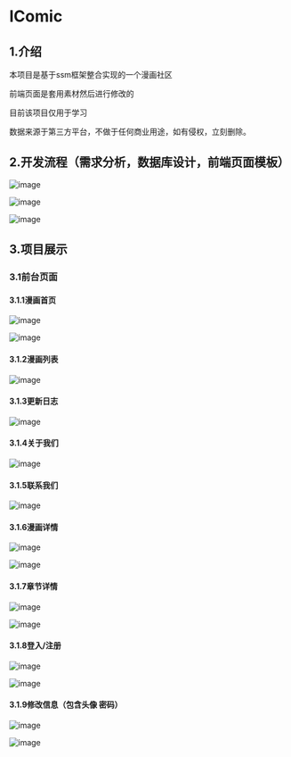 # IComic

## 1.介绍

本项目是基于ssm框架整合实现的一个漫画社区

前端页面是套用素材然后进行修改的 

目前该项目仅用于学习 

数据来源于第三方平台，不做于任何商业用途，如有侵权，立刻删除。

## 2.开发流程（需求分析，数据库设计，前端页面模板）

![image](https://github.com/JeromerZWD/img1/blob/master/img/11.png)

![image](https://github.com/JeromerZWD/img1/blob/master/img/22.png) 

![image](https://github.com/JeromerZWD/img1/blob/master/img/33.png) 

## 3.项目展示

### 3.1前台页面

#### 3.1.1漫画首页

![image](https://github.com/JeromerZWD/img1/blob/master/img/44.png) 

![image](https://github.com/JeromerZWD/img1/blob/master/img/55.png) 

#### 3.1.2漫画列表

![image](https://github.com/JeromerZWD/img1/blob/master/img/66.png) 

#### 3.1.3更新日志

![image](https://github.com/JeromerZWD/img1/blob/master/img/77.png) 

#### 3.1.4关于我们

![image](https://github.com/JeromerZWD/img1/blob/master/img/88.png) 

#### 3.1.5联系我们

![image](https://github.com/JeromerZWD/img1/blob/master/img/99.png) 

#### 3.1.6漫画详情

![image](https://github.com/JeromerZWD/img1/blob/master/img/01.png) 

![image](https://github.com/JeromerZWD/img1/blob/master/img/02.png) 

#### 3.1.7章节详情

![image](https://github.com/JeromerZWD/img1/blob/master/img/03.png) 

![image](https://github.com/JeromerZWD/img1/blob/master/img/04.png) 

#### 3.1.8登入/注册

![image](https://github.com/JeromerZWD/img1/blob/master/img/05.png) 

![image](https://github.com/JeromerZWD/img1/blob/master/img/06.png) 

#### 3.1.9修改信息（包含头像 密码）

![image](https://github.com/JeromerZWD/img1/blob/master/img/07.png) 

![image](https://github.com/JeromerZWD/img1/blob/master/img/08.png) 


